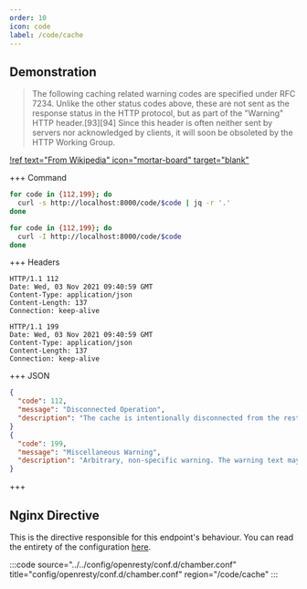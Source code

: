 ```yaml
---
order: 10
icon: code
label: /code/cache
---
```


## Demonstration

> The following caching related warning codes are specified under RFC 7234. Unlike the other status codes above, these are not sent as the response status in the HTTP protocol, but as part of the "Warning" HTTP header.[93][94] Since this header is often neither sent by servers nor acknowledged by clients, it will soon be obsoleted by the HTTP Working Group.

[!ref text="From Wikipedia" icon="mortar-board" target="blank"](https://en.wikipedia.org/wiki/List_of_HTTP_status_codes)

+++ Command
```bash # Respond with JSON:
for code in {112,199}; do 
  curl -s http://localhost:8000/code/$code | jq -r '.'
done
```
```bash # Respond with headers:
for code in {112,199}; do 
  curl -I http://localhost:8000/code/$code
done
```
+++ Headers
``` #
HTTP/1.1 112 
Date: Wed, 03 Nov 2021 09:40:59 GMT
Content-Type: application/json
Content-Length: 137
Connection: keep-alive

HTTP/1.1 199 
Date: Wed, 03 Nov 2021 09:40:59 GMT
Content-Type: application/json
Content-Length: 137
Connection: keep-alive
```
+++ JSON
```json # Various response bodies:
{
  "code": 112,
  "message": "Disconnected Operation",
  "description": "The cache is intentionally disconnected from the rest of the network."
}
{
  "code": 199,
  "message": "Miscellaneous Warning",
  "description": "Arbitrary, non-specific warning. The warning text may be logged or presented to the user."
}
```
+++ 

## Nginx Directive

This is the directive responsible for this endpoint's behaviour. You can read the entirety of the configuration [here](https://github.com/wilhelm-murdoch/chamber/blob/main/config/openresty/conf.d/chamber.conf).

:::code source="../../config/openresty/conf.d/chamber.conf" title="config/openresty/conf.d/chamber.conf" region="/code/cache" :::